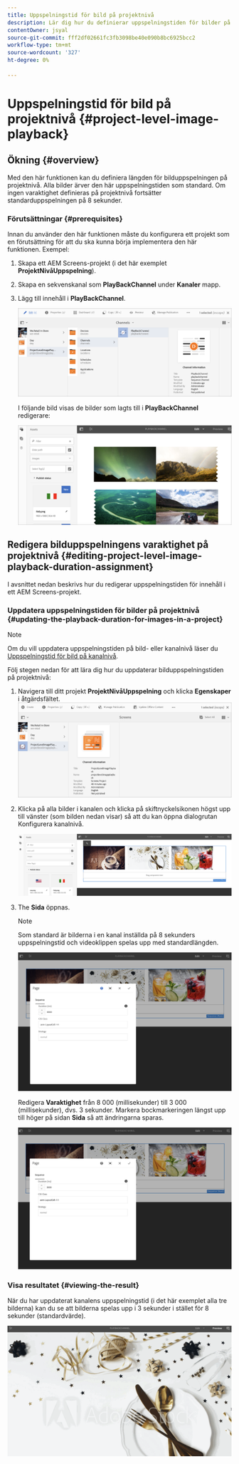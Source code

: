 ```yaml
---
title: Uppspelningstid för bild på projektnivå
description: Lär dig hur du definierar uppspelningstiden för bilder på projektnivå.
contentOwner: jsyal
source-git-commit: fff2df02661fc3fb3098be40e090b8bc6925bcc2
workflow-type: tm+mt
source-wordcount: '327'
ht-degree: 0%

---
```



# Uppspelningstid för bild på projektnivå {#project-level-image-playback}

## Ökning {#overview}

Med den här funktionen kan du definiera längden för bilduppspelningen på projektnivå. Alla bilder ärver den här uppspelningstiden som standard. Om ingen varaktighet definieras på projektnivå fortsätter standarduppspelningen på 8 sekunder.

### Förutsättningar {#prerequisites}

Innan du använder den här funktionen måste du konfigurera ett projekt som en förutsättning för att du ska kunna börja implementera den här funktionen. Exempel:

1. Skapa ett AEM Screens-projekt (i det här exemplet **ProjektNivåUppspelning**).
1. Skapa en sekvenskanal som **PlayBackChannel** under **Kanaler** mapp.
1. Lägg till innehåll i **PlayBackChannel**.

   ![resurser](assets/image_playback1.png)

   I följande bild visas de bilder som lagts till i **PlayBackChannel** redigerare:

   ![resurser](assets/image_playback2.png)

## Redigera bilduppspelningens varaktighet på projektnivå {#editing-project-level-image-playback-duration-assignment}

I avsnittet nedan beskrivs hur du redigerar uppspelningstiden för innehåll i ett AEM Screens-projekt.

### Uppdatera uppspelningstiden för bilder på projektnivå {#updating-the-playback-duration-for-images-in-a-project}


>[!NOTE]
>
>Om du vill uppdatera uppspelningstiden på bild- eller kanalnivå läser du [Uppspelningstid för bild på kanalnivå](channel-level-image-playback.md).

Följ stegen nedan för att lära dig hur du uppdaterar bilduppspelningstiden på projektnivå:

1. Navigera till ditt projekt **ProjektNivåUppspelning** och klicka **Egenskaper** i åtgärdsfältet.
   ![resurser](assets/image_playback3.png)

1. Klicka på alla bilder i kanalen och klicka på skiftnyckelsikonen högst upp till vänster (som bilden nedan visar) så att du kan öppna dialogrutan Konfigurera kanalnivå.

   ![screen_shot_2019-06-25at95945am](assets/screen_shot_2019-06-25at95945am.png)

1. The **Sida** öppnas.

   >[!NOTE]
   >
   >Som standard är bilderna i en kanal inställda på 8 sekunders uppspelningstid och videoklippen spelas upp med standardlängden.

   ![screen_shot_2019-06-25at100343am](assets/screen_shot_2019-06-25at100343am.png)

   Redigera **Varaktighet** från 8 000 (millisekunder) till 3 000 (millisekunder), dvs. 3 sekunder. Markera bockmarkeringen längst upp till höger på sidan **Sida** så att ändringarna sparas.

   ![screen_shot_2019-06-25at101527am](assets/screen_shot_2019-06-25at101527am.png)

### Visa resultatet {#viewing-the-result}

När du har uppdaterat kanalens uppspelningstid (i det här exemplet alla tre bilderna) kan du se att bilderna spelas upp i 3 sekunder i stället för 8 sekunder (standardvärde).

![channel_preview](assets/channel_preview.gif)

